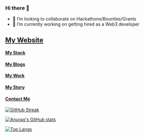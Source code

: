 

### Hi there 👋
- 👯 I’m looking to collaborate on Hackathons/Bounties/Grants
- 🔭 I’m currently working on getting hired as a Web3 developer
## [My Website](https://simpleblock.net/) 
#### [My Stack](https://simpleblock.net/about/) 
#### [My Blogs](https://simpleblock.net/blog/) 
#### [My Work](https://simpleblock.net/work/) 
#### [My Story](https://simpleblock.net/about/) 
#### [Contact Me](https://simpleblock.net/contact-me/) 
<!--#### My Wesbite [SimpleBlock](https://simpleblock.net/) - Portfolio, Blogs, Videos(Work in progress)
<!--
**Stefan1612/Stefan1612** is a ✨ _special_ ✨ repository because its `README.md` (this file) appears on your GitHub profile.

Here are some ideas to get you started:

- 🔭 I’m currently working on ...
- 🌱 I’m currently learning ...
- 👯 I’m looking to collaborate on Hackathons/Bounties/Grants
- 🤔 I’m looking for help with ...
- 💬 Ask me about ...
- 📫 How to reach me: ...
- 😄 Pronouns: ...
- ⚡ Fun fact: ...
-->


[![GitHub Streak](http://github-readme-streak-stats.herokuapp.com?user=Stefan1612&theme=nightowl&date_format=M%20j%5B%2C%20Y%5D)](https://git.io/streak-stats)

[![Anurag's GitHub stats](https://github-readme-stats.vercel.app/api?username=Stefan1612)](https://github.com/anuraghazra/github-readme-stats)

[![Top Langs](https://github-readme-stats.vercel.app/api/top-langs/?username=Stefan1612)](https://github.com/anuraghazra/github-readme-stats)

